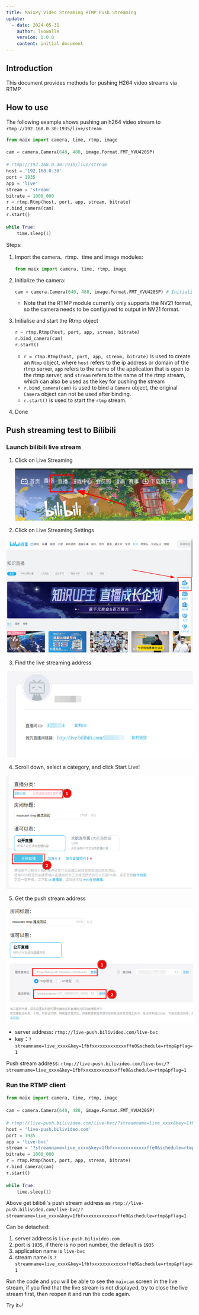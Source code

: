 ```yaml
---
title: MaixPy Video Streaming RTMP Push Streaming
update:
  - date: 2024-05-31
    author: lxowalle
    version: 1.0.0
    content: initial document
---
```


## Introduction

This document provides methods for pushing H264 video streams via RTMP

## How to use

The following example shows pushing an h264 video stream to `rtmp://192.168.0.30:1935/live/stream`

```python
from maix import camera, time, rtmp, image

cam = camera.Camera(640, 480, image.Format.FMT_YVU420SP)

# rtmp://192.168.0.30:1935/live/stream
host = '192.168.0.30'
port = 1935
app = 'live'
stream = 'stream'
bitrate = 1000_000
r = rtmp.Rtmp(host, port, app, stream, bitrate)
r.bind_camera(cam)
r.start()

while True:
    time.sleep(1)
```

Steps:

1. Import the camera、rtmp、time and image modules:

   ```python
   from maix import camera, time, rtmp, image
   ```

2. Initialize the camera:

   ```python
   cam = camera.Camera(640, 480, image.Format.FMT_YVU420SP) # Initialise camera, output resolution 640x480 NV21 format
   ```

   - Note that the RTMP module currently only supports the NV21 format, so the camera needs to be configured to output in NV21 format.


3. Initialise and start the Rtmp object

   ```python
   r = rtmp.Rtmp(host, port, app, stream, bitrate)
   r.bind_camera(cam)
   r.start()
   ```

   - `r = rtmp.Rtmp(host, port, app, stream, bitrate)` is used to create an `Rtmp` object, where `host` refers to the ip address or domain of the rtmp server, `app` refers to the name of the application that is open to the rtmp server, and `stream` refers to the name of the rtmp stream, which can also be used as the key for pushing the stream
   - `r.bind_camera(cam)` is used to bind a `Camera` object, the original `Camera` object can not be used after binding.
   - `r.start()` is used to start the `rtmp` stream.

4. Done

## Push streaming test to Bilibili

### Launch bilibili live stream

1. Click on Live Streaming

   ![](../../../static/image/bilibili_click_live.png)


2. Click on Live Streaming Settings

![](../../../static/image/bilibili_click_live_setting.png)

3. Find the live streaming address

![](../../../static/image/bilibili_check_live_link.png)

4. Scroll down, select a category, and click Start Live!

![](../../../static/image/bilibili_live_start.png)

5. Get the push stream address

![](../../../static/image/bilibili_check_rtmp_url.png)

- server address: `rtmp://live-push.bilivideo.com/live-bvc`
- key：`?streamname=live_xxxx&key=1fbfxxxxxxxxxxxxxffe0&schedule=rtmp&pflag=1`

Push stream address: `rtmp://live-push.bilivideo.com/live-bvc/?streamname=live_xxxx&key=1fbfxxxxxxxxxxxxxffe0&schedule=rtmp&pflag=1`



### Run the RTMP client

```python
from maix import camera, time, rtmp, image

cam = camera.Camera(640, 480, image.Format.FMT_YVU420SP)

# rtmp://live-push.bilivideo.com/live-bvc/?streamname=live_xxxx&key=1fbfxxxxxxxxxxxxxffe0&schedule=rtmp&pflag=1
host = 'live-push.bilivideo.com'
port = 1935
app = 'live-bvc'
stream = '?streamname=live_xxxx&key=1fbfxxxxxxxxxxxxxffe0&schedule=rtmp&pflag=1'
bitrate = 1000_000
r = rtmp.Rtmp(host, port, app, stream, bitrate)
r.bind_camera(cam)
r.start()

while True:
    time.sleep(1)
```

Above get bilibili's push stream address as `rtmp://live-push.bilivideo.com/live-bvc/?streamname=live_xxxx&key=1fbfxxxxxxxxxxxxxffe0&schedule=rtmp&pflag=1`

Can be detached:

1. server address is `live-push.bilivideo.com`
2. port is `1935`, if there is no port number, the default is `1935`
3. application name is `live-bvc`
4. stream name is `?streamname=live_xxxx&key=1fbfxxxxxxxxxxxxxffe0&schedule=rtmp&pflag=1`

Run the code and you will be able to see the `maixcam` screen in the live stream, if you find that the live stream is not displayed, try to close the live stream first, then reopen it and run the code again.

Try it~!